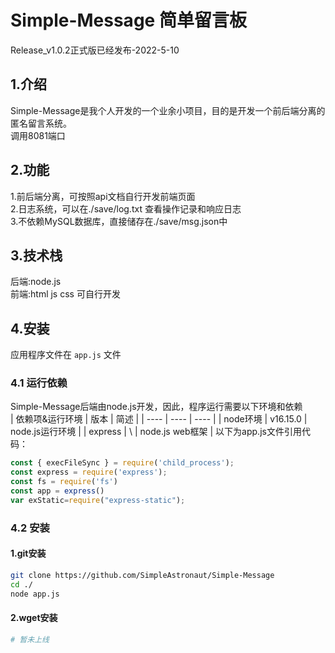 # Simple-Message 简单留言板
Release_v1.0.2正式版已经发布-2022-5-10
## 1.介绍
Simple-Message是我个人开发的一个业余小项目，目的是开发一个前后端分离的匿名留言系统。  
调用8081端口
## 2.功能
1.前后端分离，可按照api文档自行开发前端页面  
2.日志系统，可以在./save/log.txt 查看操作记录和响应日志  
3.不依赖MySQL数据库，直接储存在./save/msg.json中
## 3.技术栈
后端:node.js  
前端:html js css 可自行开发
## 4.安装
应用程序文件在 `app.js` 文件  
### 4.1 运行依赖
Simple-Message后端由node.js开发，因此，程序运行需要以下环境和依赖  
| 依赖项&运行环境 | 版本 | 简述 |
| ---- | ---- | ---- |
| node环境 | v16.15.0 | node.js运行环境 |
| express | \ | node.js web框架 |
以下为app.js文件引用代码：
``` javascript
const { execFileSync } = require('child_process');
const express = require('express');
const fs = require('fs')
const app = express()
var exStatic=require("express-static");
```
### 4.2 安装
#### 1.git安装
``` bash
git clone https://github.com/SimpleAstronaut/Simple-Message
cd ./
node app.js
```
#### 2.wget安装
```bash
# 暂未上线
```
